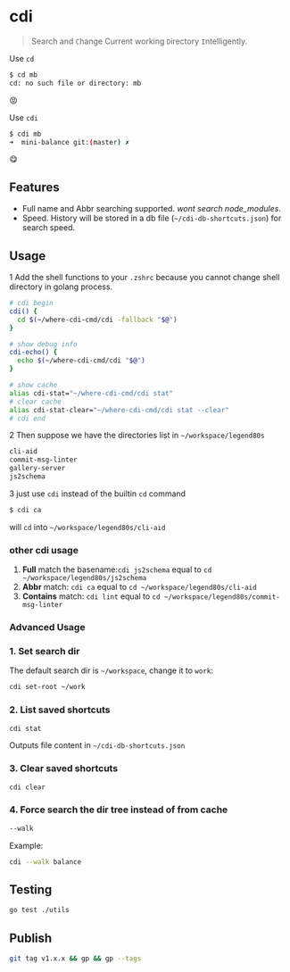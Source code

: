 # cdi

> Search and `C`hange Current working `D`irectory `I`ntelligently.

Use `cd`

```sh
$ cd mb
cd: no such file or directory: mb
```

😡

Use `cdi`

```sh
$ cdi mb
➜  mini-balance git:(master) ✗
```

😋

## Features

- Full name and Abbr searching supported. *wont search node_modules*.
- Speed. History will be stored in a db file (`~/cdi-db-shortcuts.json`) for search speed.

## Usage

1 Add the shell functions to your `.zshrc` because you cannot change shell directory in golang process.

```sh
# cdi begin
cdi() {
  cd $(~/where-cdi-cmd/cdi -fallback "$@")
}

# show debug info
cdi-echo() {
  echo $(~/where-cdi-cmd/cdi "$@")
}

# show cache
alias cdi-stat="~/where-cdi-cmd/cdi stat"
# clear cache
alias cdi-stat-clear="~/where-cdi-cmd/cdi stat --clear"
# cdi end
```

2 Then suppose we have the directories list in `~/workspace/legend80s`

```txt
cli-aid
commit-msg-linter
gallery-server
js2schema
```

3 just use `cdi` instead of the builtin `cd` command

```sh
$ cdi ca
```

will `cd` into `~/workspace/legend80s/cli-aid`

### other cdi usage

1. **Full** match the basename:`cdi js2schema` equal to `cd ~/workspace/legend80s/js2schema`
2. **Abbr** match: `cdi ca` equal to `cd ~/workspace/legend80s/cli-aid`
3. **Contains** match: `cdi lint` equal to `cd ~/workspace/legend80s/commit-msg-linter`

### Advanced Usage

### 1. Set search dir

The default search dir is `~/workspace`, change it to `work`:

```sh
cdi set-root ~/work
```

### 2. List saved shortcuts

```sh
cdi stat
```

Outputs file content in `~/cdi-db-shortcuts.json`

### 3. Clear saved shortcuts

```sh
cdi clear
```

### 4. Force search the dir tree instead of from cache

```sh
--walk
```

Example:

```sh
cdi --walk balance
```

## Testing

```sh
go test ./utils
```

## Publish

```sh
git tag v1.x.x && gp && gp --tags
```
